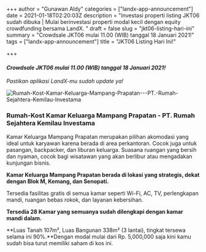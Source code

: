 +++
author = "Gunawan Aldy"
categories = ["landx-app-announcement"]
date = 2021-01-18T02:20:03Z
description = "Investasi properti listing JKT06 sudah dibuka | Mulai berinvestasi properti modal kecil dengan equity crowdfunding bersama LandX. "
draft = false
slug = "jkt06-listing-hari-ini"
summary = "Crowdsale JKT06 mulai 11.00 (WIB) tanggal 18 Januari 2021!"
tags = ["landx-app-announcement"]
title = "JKT06 Listing Hari Ini!"

+++


#### _Crowdsale JKT06 mulai 11.00 (WIB) tanggal 18 Januari 2021!_

_Pastikan aplikasi LandX-mu sudah update ya!_

![Rumah-Kost-Kamar-Keluarga-Mampang-Prapatan---PT.-Rumah-Sejahtera-Kemilau-Investama](https://accountgram-production.sfo2.cdn.digitaloceanspaces.com/landx_ghost/2021/09/Rumah-Kost-Kamar-Keluarga-Mampang-Prapatan---PT.-Rumah-Sejahtera-Kemilau-Investama.png)

### **Rumah-Kost Kamar Keluarga Mampang Prapatan - PT. Rumah Sejahtera Kemilau Investama**

Kamar Keluarga Mampang Prapatan merupakan pilihan akomodasi yang ideal untuk karyawan karena berada di area perkantoran. Cocok juga untuk pasangan, backpacker, dan liburan keluarga. Suasana ruangan yang bersih dan nyaman, cocok bagi wisatawan yang akan berlibur atau mengadakan kunjungan bisnis.

**Kamar Keluarga Mampang Prapatan berada di lokasi yang strategis, dekat dengan Blok M, Kemang, dan Senopati.**

Tersedia fasilitas gratis di semua kamar seperti Wi-Fi, AC, TV, perlengkapan mandi, ruangan bebas rokok, dan layanan kebersihan.

**Tersedia 28 Kamar yang semuanya sudah dilengkapi dengan kamar mandi dalam.**

**Luas Tanah 107m², Luas Bangunan 338m² (3 lantai), tingkat tersewa selama ini 90%.**Dengan modal mulai dari Rp. 5,000,000 saja kini kamu sudah bisa turut memiliki saham di kos ini.

